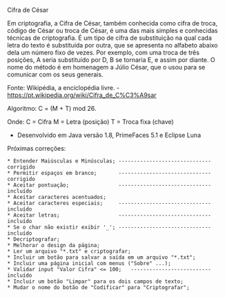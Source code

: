 ﻿Cifra de César

Em criptografia, a Cifra de César, também conhecida como cifra de troca, código de César ou 
troca de César, é uma das mais simples e conhecidas técnicas de criptografia. É um tipo de 
cifra de substituição na qual cada letra do texto é substituída por outra, que se apresenta 
no alfabeto abaixo dela um número fixo de vezes. Por exemplo, com uma troca de três posições, 
A seria substituído por D, B se tornaria E, e assim por diante. O nome do método é em homenagem 
a Júlio César, que o usou para se comunicar com os seus generais.

Fonte: Wikipédia, a enciclopédia livre. - https://pt.wikipedia.org/wiki/Cifra_de_C%C3%A9sar

Algoritmo: C = (M + T) mod 26.

Onde: 	C = Cifra
		M = Letra (posição)
		T = Troca fixa (chave)
		
* Desenvolvido em Java versão 1.8, PrimeFaces 5.1 e Eclipse Luna
		
Próximas correções:

	* Entender Maiúsculas e Minúsculas;	------------------------------ corrigido
	* Permitir espaços em branco;		------------------------------ corrigido
	* Aceitar pontuação;				------------------------------ incluído
	* Aceitar caracteres acentuados;
	* Aceitar caracteres especiais;		------------------------------ incluído
	* Aceitar letras;					------------------------------ incluído
	* Se o char não existir exibir '_';	------------------------------ incluído
	* Decriptografar;
	* Melhorar o design da página;
	* Ler um arquivo "*.txt" e criptografar;
	* Incluir um botão para salvar a saída em um arquivo "*.txt";
	* Incluir uma página inicial com menus ("Sobre" ...);
	* Validar input "Valor Cifra" <= 100;	-------------------------- incluído
	* Incluir um botão "Limpar" para os dois campos de texto;
	* Mudar o nome do botão de "Codificar" para "Criptografar";
